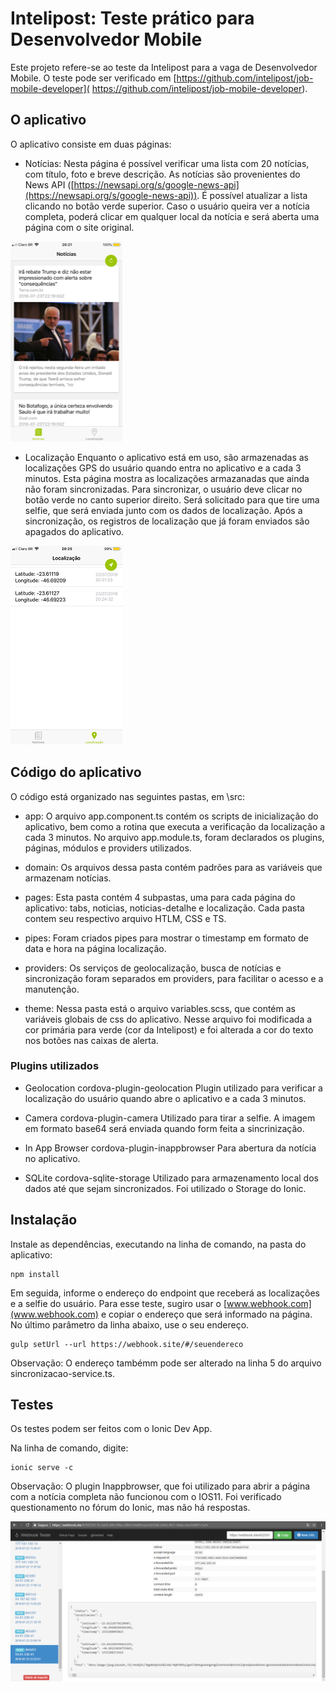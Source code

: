 # Intelipost: Teste prático para Desenvolvedor Mobile

Este projeto refere-se ao teste da Intelipost para a vaga de Desenvolvedor Mobile.
O teste pode ser verificado em [https://github.com/intelipost/job-mobile-developer]( https://github.com/intelipost/job-mobile-developer).


## O aplicativo

O aplicativo consiste em duas páginas:

- Notícias:
Nesta página é possível verificar uma lista com 20 notícias, com título, foto e breve descrição. As notícias são provenientes do News API ([https://newsapi.org/s/google-news-api](https://newsapi.org/s/google-news-api)).
É possível atualizar a lista clicando no botão verde superior.
Caso o usuário queira ver a notícia completa, poderá clicar em qualquer local da notícia e será aberta uma página com o site original.

![Tela Notícias](Imagem_tela_1.PNG)

- Localização
Enquanto o aplicativo está em uso, são armazenadas as localizações GPS do usuário quando entra no aplicativo e a cada 3 minutos.
Esta página mostra as localizações armazanadas que ainda não foram sincronizadas.
Para sincronizar, o usuário deve clicar no botão verde no canto superior direito. Será solicitado para que tire uma selfie, que será enviada junto com os dados de localização.
Após a sincronização, os registros de localização que já foram enviados são apagados do aplicativo.

![Tela Localização](Imagem_tela_2.PNG)


## Código do aplicativo

O código está organizado nas seguintes pastas, em \src:

- app:
O arquivo app.component.ts contém os scripts de inicialização do aplicativo, bem como a rotina que executa a verificação da localização a cada 3 minutos.
No arquivo app.module.ts, foram declarados os plugins, páginas, módulos e providers utilizados.

- domain:
Os arquivos dessa pasta contém padrões para as variáveis que armazenam notícias.

- pages:
Esta pasta contém 4 subpastas, uma para cada página do aplicativo: tabs, noticias, noticias-detalhe e localização.
Cada pasta contem seu respectivo arquivo HTLM, CSS e TS.

- pipes:
Foram criados pipes para mostrar o timestamp em formato de data e hora na página localização.

- providers:
Os serviços de geolocalização, busca de notícias e sincronização foram separados em providers, para facilitar o acesso e a manutenção.

- theme:
Nessa pasta está o arquivo variables.scss, que contém as variáveis globais de css do aplicativo. Nesse arquivo foi modificada a cor primária para verde (cor da Intelipost) e foi alterada a cor do texto nos botões nas caixas de alerta.


### Plugins utilizados

- Geolocation
cordova-plugin-geolocation
Plugin utilizado para verificar a localização do usuário quando abre o aplicativo e a cada 3 minutos.

- Camera
cordova-plugin-camera
Utilizado para tirar a selfie. A imagem em formato base64 será enviada quando form feita a sincrinização.

- In App Browser
cordova-plugin-inappbrowser
Para abertura da notícia no aplicativo.

- SQLite
cordova-sqlite-storage
Utilizado para armazenamento local dos dados até que sejam sincronizados. Foi utilizado o Storage do Ionic.


## Instalação

Instale as dependências, executando na linha de comando, na pasta do aplicativo:

    npm install

Em seguida, informe o endereço do endpoint que receberá as localizações e a selfie do usuário. Para esse teste, sugiro usar o [www.webhook.com](www.webhook.com) e copiar o endereço que será informado na página. No último parâmetro da linha abaixo, use o seu endereço.

    gulp setUrl --url https://webhook.site/#/seuendereco

Observação: O endereço tambémm pode ser alterado na linha 5 do arquivo sincronizacao-service.ts.


## Testes

Os testes podem ser feitos com o Ionic Dev App.

Na linha de comando, digite: 

    ionic serve -c

Observação: O plugin Inappbrowser, que foi utilizado para abrir a página com a notícia completa não funcionou com o IOS11. Foi verificado questionamento no fórum do Ionic, mas não há respostas.

![Tela com resultado de testes](Imagem_teste.png)










